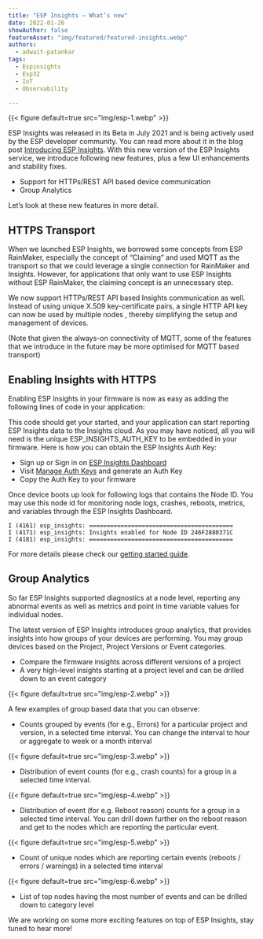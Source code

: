 ```yaml
---
title: "ESP Insights — What’s new"
date: 2022-01-26
showAuthor: false
featureAsset: "img/featured/featured-insights.webp"
authors:
  - adwait-patankar
tags:
  - Espinsights
  - Esp32
  - IoT
  - Observability

---
```

{{< figure
    default=true
    src="img/esp-1.webp"
    >}}

ESP Insights was released in its Beta in July 2021 and is being actively used by the ESP developer community. You can read more about it in the blog post [Introducing ESP Insights](/blog/introducing-esp-insights). With this new version of the ESP Insights service, we introduce following new features, plus a few UI enhancements and stability fixes.

- Support for HTTPs/REST API based device communication
- Group Analytics

Let’s look at these new features in more detail.

## HTTPS Transport

When we launched ESP Insights, we borrowed some concepts from ESP RainMaker, especially the concept of “Claiming” and used MQTT as the transport so that we could leverage a single connection for RainMaker and Insights. However, for applications that only want to use ESP Insights without ESP RainMaker, the claiming concept is an unnecessary step.

We now support HTTPs/REST API based Insights communication as well. Instead of using unique X.509 key-certificate pairs, a single HTTP API key can now be used by multiple nodes , thereby simplifying the setup and management of devices.

(Note that given the always-on connectivity of MQTT, some of the features that we introduce in the future may be more optimised for MQTT based transport)

## Enabling Insights with HTTPS

Enabling ESP Insights in your firmware is now as easy as adding the following lines of code in your application:

This code should get your started, and your application can start reporting ESP Insights data to the Insights cloud. As you may have noticed, all you will need is the unique ESP_INSIGHTS_AUTH_KEY to be embedded in your firmware. Here is how you can obtain the ESP Insights Auth Key:

- Sign up or Sign in on [ESP Insights Dashboard](https://dashboard.insights.espressif.com/)
- Visit [Manage Auth Keys](https://dashboard.insights.espressif.com/home/manage-auth-keys) and generate an Auth Key
- Copy the Auth Key to your firmware

Once device boots up look for following logs that contains the Node ID. You may use this node id for monitoring node logs, crashes, reboots, metrics, and variables through the ESP Insights Dashboard.

```
I (4161) esp_insights: =========================================
I (4171) esp_insights: Insights enabled for Node ID 246F2880371C
I (4181) esp_insights: =========================================
```

For more details please check our [getting started guide](https://github.com/espressif/esp-insights/tree/main/examples).

## Group Analytics

So far ESP Insights supported diagnostics at a node level, reporting any abnormal events as well as metrics and point in time variable values for individual nodes.

The latest version of ESP Insights introduces group analytics, that provides insights into how groups of your devices are performing. You may group devices based on the Project, Project Versions or Event categories.

- Compare the firmware insights across different versions of a project
- A very high-level insights starting at a project level and can be drilled down to an event category

{{< figure
    default=true
    src="img/esp-2.webp"
    >}}

A few examples of group based data that you can observe:

- Counts grouped by events (for e.g., Errors) for a particular project and version, in a selected time interval. You can change the interval to hour or aggregate to week or a month interval

{{< figure
    default=true
    src="img/esp-3.webp"
    >}}

- Distribution of event counts (for e.g., crash counts) for a group in a selected time interval.

{{< figure
    default=true
    src="img/esp-4.webp"
    >}}

- Distribution of event (for e.g. Reboot reason) counts for a group in a selected time interval. You can drill down further on the reboot reason and get to the nodes which are reporting the particular event.

{{< figure
    default=true
    src="img/esp-5.webp"
    >}}

- Count of unique nodes which are reporting certain events (reboots / errors / warnings) in a selected time interval

{{< figure
    default=true
    src="img/esp-6.webp"
    >}}

- List of top nodes having the most number of events and can be drilled down to category level

We are working on some more exciting features on top of ESP Insights, stay tuned to hear more!
